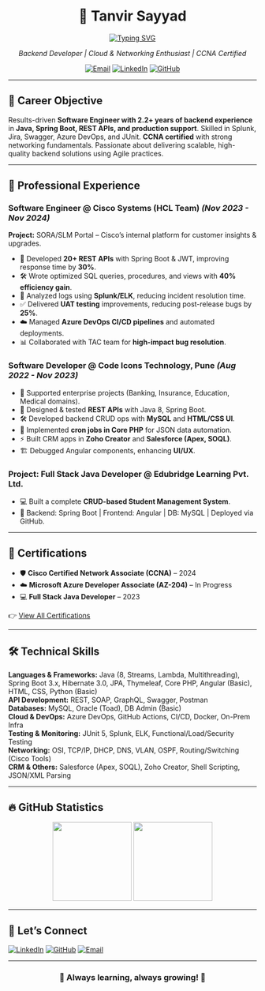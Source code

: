 <div align="center">

# 👋 Tanvir Sayyad
[![Typing SVG](https://readme-typing-svg.herokuapp.com?color=fd418e&center=true&multiline=true&width=900&size=20&lines=Software+Engineer+|+Java+Backend+Developer+|+Networking+Enthusiast+🚀)](https://git.io/typing-svg)

<p align="center">
    <em>Backend Developer | Cloud & Networking Enthusiast | CCNA Certified</em>
</p>

[![Email](https://img.shields.io/badge/-Email-%23333?style=for-the-badge&logo=gmail&logoColor=white)](mailto:tanvirjob87@gmail.com)
[![LinkedIn](https://img.shields.io/badge/-LinkedIn-%230077B5?style=for-the-badge&logo=linkedin&logoColor=white)](https://www.linkedin.com/in/tanvir-sayyad-a2155a22a/)
[![GitHub](https://img.shields.io/badge/-GitHub-181717?style=for-the-badge&logo=github&logoColor=white)](https://github.com/TanvirSayyad)

</div>

---

## 🎯 Career Objective
Results-driven **Software Engineer with 2.2+ years of backend experience** in **Java, Spring Boot, REST APIs, and production support**. Skilled in Splunk, Jira, Swagger, Azure DevOps, and JUnit. **CCNA certified** with strong networking fundamentals. Passionate about delivering scalable, high-quality backend solutions using Agile practices.

---

## 💼 Professional Experience

### Software Engineer @ Cisco Systems (HCL Team) _(Nov 2023 - Nov 2024)_
**Project:** SORA/SLM Portal – Cisco’s internal platform for customer insights & upgrades.  
- 🚀 Developed **20+ REST APIs** with Spring Boot & JWT, improving response time by **30%**.  
- 🛠️ Wrote optimized SQL queries, procedures, and views with **40% efficiency gain**.  
- 🔎 Analyzed logs using **Splunk/ELK**, reducing incident resolution time.  
- ✅ Delivered **UAT testing** improvements, reducing post-release bugs by **25%**.  
- ☁️ Managed **Azure DevOps CI/CD pipelines** and automated deployments.  
- 📊 Collaborated with TAC team for **high-impact bug resolution**.  

### Software Developer @ Code Icons Technology, Pune _(Aug 2022 - Nov 2023)_
- 🔧 Supported enterprise projects (Banking, Insurance, Education, Medical domains).  
- 🚀 Designed & tested **REST APIs** with Java 8, Spring Boot.  
- 🛠️ Developed backend CRUD ops with **MySQL** and **HTML/CSS UI**.  
- 🔎 Implemented **cron jobs in Core PHP** for JSON data automation.  
- ⚡ Built CRM apps in **Zoho Creator** and **Salesforce (Apex, SOQL)**.  
- 🏗️ Debugged Angular components, enhancing **UI/UX**.  

### Project: Full Stack Java Developer @ Edubridge Learning Pvt. Ltd.  
- 💻 Built a complete **CRUD-based Student Management System**.  
- 📡 Backend: Spring Boot | Frontend: Angular | DB: MySQL | Deployed via GitHub.  

---

## 🏅 Certifications
- 🛡️ **Cisco Certified Network Associate (CCNA)** – 2024  
- ☁️ **Microsoft Azure Developer Associate (AZ-204)** – In Progress  
- 💻 **Full Stack Java Developer** – 2023  

👉 [View All Certifications](https://github.com/TanvirSayyad/Certificates)

---

## 🛠️ Technical Skills

**Languages & Frameworks:** Java (8, Streams, Lambda, Multithreading), Spring Boot 3.x, Hibernate 3.0, JPA, Thymeleaf, Core PHP, Angular (Basic), HTML, CSS, Python (Basic)  
**API Development:** REST, SOAP, GraphQL, Swagger, Postman  
**Databases:** MySQL, Oracle (Toad), DB Admin (Basic)  
**Cloud & DevOps:** Azure DevOps, GitHub Actions, CI/CD, Docker, On-Prem Infra  
**Testing & Monitoring:** JUnit 5, Splunk, ELK, Functional/Load/Security Testing  
**Networking:** OSI, TCP/IP, DHCP, DNS, VLAN, OSPF, Routing/Switching (Cisco Tools)  
**CRM & Others:** Salesforce (Apex, SOQL), Zoho Creator, Shell Scripting, JSON/XML Parsing  

---

## 🔥 GitHub Statistics
<div align="center">
    <img src="https://github-readme-stats.vercel.app/api?username=TanvirSayyad&show_icons=true&theme=radical" height=160 />
    <img src="https://github-readme-stats.vercel.app/api/top-langs/?username=TanvirSayyad&layout=compact&theme=radical" height=160 />
</div>

---

## 🤝 Let’s Connect
[![LinkedIn](https://img.shields.io/badge/LinkedIn-0A66C2?style=flat&logo=linkedin&logoColor=white)](https://www.linkedin.com/in/tanvir-sayyad-a2155a22a/) 
[![GitHub](https://img.shields.io/badge/GitHub-181717?style=flat&logo=github&logoColor=white)](https://github.com/TanvirSayyad) 
[![Email](https://img.shields.io/badge/Email-D14836?style=flat&logo=gmail&logoColor=white)](mailto:tanvirjob87@gmail.com)

---

<div align="center">
    <h3>💫 Always learning, always growing! 🚀</h3>
</div>
